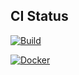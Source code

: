 ## CI Status

[![Build](https://github.com/cyfitech/cris-core/workflows/Build/badge.svg)](https://github.com/cyfitech/cris-core/actions/workflows/build.yml)

[![Docker](https://github.com/cyfitech/cris-core/workflows/Docker/badge.svg)](https://github.com/cyfitech/cris-core/actions/workflows/docker.yml)
